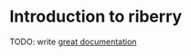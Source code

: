 # Introduction to riberry

TODO: write [great documentation](http://jacobian.org/writing/what-to-write/)
